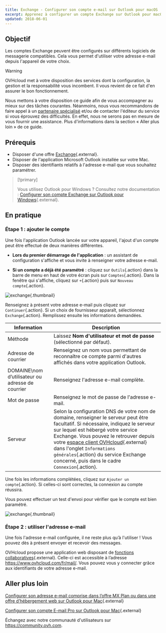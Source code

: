 ```yaml
---
title: Exchange - Configurer son compte e-mail sur Outlook pour macOS
excerpt: Apprenez à configurer un compte Exchange sur Outlook pour macOS
updated: 2018-06-01
---
```


## Objectif

Les comptes Exchange peuvent être configurés sur différents logiciels de messagerie compatibles. Cela vous permet d'utiliser votre adresse e-mail depuis l'appareil de votre choix.

> [!warning]
>
> OVHcloud met à votre disposition des services dont la configuration, la gestion et la responsabilité vous incombent. Il vous revient de ce fait d'en assurer le bon fonctionnement.
> 
> Nous mettons à votre disposition ce guide afin de vous accompagner au mieux sur des tâches courantes. Néanmoins, nous vous recommandons de faire appel à un [partenaire spécialisé](https://marketplace.ovhcloud.com/c/support-collaboration) et/ou de contacter l'éditeur du service si vous éprouvez des difficultés. En effet, nous ne serons pas en mesure de vous fournir une assistance. Plus d'informations dans la section « Aller plus loin » de ce guide.
> 

## Prérequis

- Disposer d'une offre [Exchange](https://www.ovhcloud.com/fr/emails/){.external}.
- Disposer de l'application Microsoft Outlook installée sur votre Mac.
- Disposer des identifiants relatifs à l'adresse e-mail que vous souhaitez paramétrer.

> [!primary]
>
> Vous utilisez Outlook pour Windows ? Consultez notre documentation : [Configurer son compte Exchange sur Outlook pour Windows](/pages/web_cloud/email_and_collaborative_solutions/microsoft_exchange/how_to_configure_outlook_2016){.external}.
>

## En pratique

### Étape 1 : ajouter le compte

Une fois l'application Outlook lancée sur votre appareil, l'ajout d'un compte peut être effectué de deux manières différentes.

- **Lors du premier démarrage de l'application** : un assistant de configuration s'affiche et vous invite à renseigner votre adresse e-mail.

- **Si un compte a déjà été paramétré** : cliquez sur `Outils`{.action} dans la barre de menu en haut de votre écran puis sur `Comptes`{.action}. Dans la fenêtre qui s'affiche, cliquez sur `+`{.action} puis sur `Nouveau compte`{.action}.

![exchange](images/configuration-outlook-2016-mac-step1.png){.thumbnail}

Renseignez à présent votre adresse e-mail puis cliquez sur `Continuer`{.action}. Si un choix de fournisseur apparaît, sélectionnez `Exchange`{.action}. Remplissez ensuite les informations demandées.

|Information|Description|
|---|---|
|Méthode|Laissez **Nom d'utilisateur et mot de passe** (sélectionné par défaut).|
|Adresse de courrier|Renseignez un nom vous permettant de reconnaître ce compte parmi d'autres affichés dans votre application Outlook.|
|DOMAINE\nom d’utilisateur ou adresse de courrier|Renseignez l'adresse e-mail complète.|
|Mot de passe|Renseignez le mot de passe de l'adresse e-mail.|
|Serveur|Selon la configuration DNS de votre nom de domaine, renseigner le serveur peut être facultatif. Si nécessaire, indiquez le serveur sur lequel est hébergé votre service Exchange. Vous pouvez le retrouver depuis votre [espace client OVHcloud](https://www.ovh.com/auth/?action=gotomanager&from=https://www.ovh.com/fr/&ovhSubsidiary=fr){.external} dans l'onglet `Informations générales`{.action} du service Exchange concerné, puis dans le cadre `Connexion`{.action}.|

Une fois les informations complétées, cliquez sur `Ajouter un compte`{.action}. Si celles-ci sont correctes, la connexion au compte réussira.

Vous pouvez effectuer un test d'envoi pour vérifier que le compte est bien paramétré.

![exchange](images/configuration-exchange-outlook-2016-mac-step2.png){.thumbnail}

### Étape 2 : utiliser l'adresse e-mail

Une fois l'adresse e-mail configurée, il ne reste plus qu’à l'utiliser ! Vous pouvez dès à présent envoyer et recevoir des messages.

OVHcloud propose une application web disposant de [fonctions collaboratives](https://www.ovhcloud.com/fr/emails/){.external}. Celle-ci est accessible à l’adresse <https://www.ovhcloud.com/fr/mail/>. Vous pouvez vous y connecter grâce aux identifiants de votre adresse e-mail.

## Aller plus loin

[Configurer son adresse e-mail comprise dans l’offre MX Plan ou dans une offre d’hébergement web sur Outlook pour Mac](/pages/web_cloud/email_and_collaborative_solutions/mx_plan/how_to_configure_outlook_2016_mac){.external}

[Configurer son compte E-mail Pro sur Outlook pour Mac](/pages/web_cloud/email_and_collaborative_solutions/email_pro/how_to_configure_outlook_2016_mac){.external}

Échangez avec notre communauté d'utilisateurs sur <https://community.ovh.com>.